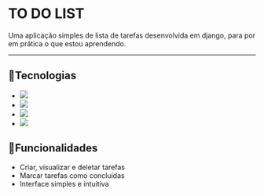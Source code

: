 # TO DO LIST

Uma aplicação simples de lista de tarefas desenvolvida em django, para por em prática o que estou aprendendo.

___

## 🚀Tecnologias 
- <img src="https://img.shields.io/badge/Python-FFD43B?style=for-the-badge&logo=python&logoColor=blue" />
- <img src="https://img.shields.io/badge/Django-092E20?style=for-the-badge&logo=django&logoColor=green" />
- <img src="https://img.shields.io/badge/Sqlite-003B57?style=for-the-badge&logo=sqlite&logoColor=white" />
- <img src="https://img.shields.io/badge/Bootstrap-563D7C?style=for-the-badge&logo=bootstrap&logoColor=white" />

## 📝Funcionalidades
- Criar, visualizar e deletar tarefas
- Marcar tarefas como concluídas
- Interface simples e intuitiva
